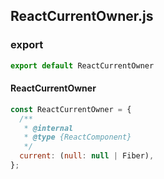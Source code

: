 ## ReactCurrentOwner.js

### export
```js
export default ReactCurrentOwner
```

#### ReactCurrentOwner
```js
const ReactCurrentOwner = {
  /**
   * @internal
   * @type {ReactComponent}
   */
  current: (null: null | Fiber),
};
```